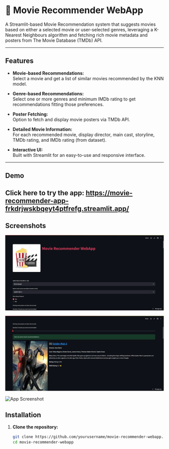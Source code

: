 # 🍿 Movie Recommender WebApp

A Streamlit-based Movie Recommendation system that suggests movies based on either a selected movie or user-selected genres, leveraging a K-Nearest Neighbours algorithm and fetching rich movie metadata and posters from The Movie Database (TMDb) API.

---

## Features

- **Movie-based Recommendations:**  
  Select a movie and get a list of similar movies recommended by the KNN model.

- **Genre-based Recommendations:**  
  Select one or more genres and minimum IMDb rating to get recommendations fitting those preferences.

- **Poster Fetching:**  
  Option to fetch and display movie posters via TMDb API.

- **Detailed Movie Information:**  
  For each recommended movie, display director, main cast, storyline, TMDb rating, and IMDb rating (from dataset).

- **Interactive UI:**  
  Built with Streamlit for an easy-to-use and responsive interface.

---

## Demo

Click here to try the app: https://movie-recommender-app-frkdrjwskbqeyt4ptfrefg.streamlit.app/
---

## Screenshots

![App Screenshot](Screenshot1.png)


![App Screenshot](Screenshot2.png)


![App Screenshot](Screenshot3.png)<!-- Replace with your screenshot filename -->


## Installation

1. **Clone the repository:**

   ```bash
   git clone https://github.com/yourusername/movie-recommender-webapp.git
   cd movie-recommender-webapp


